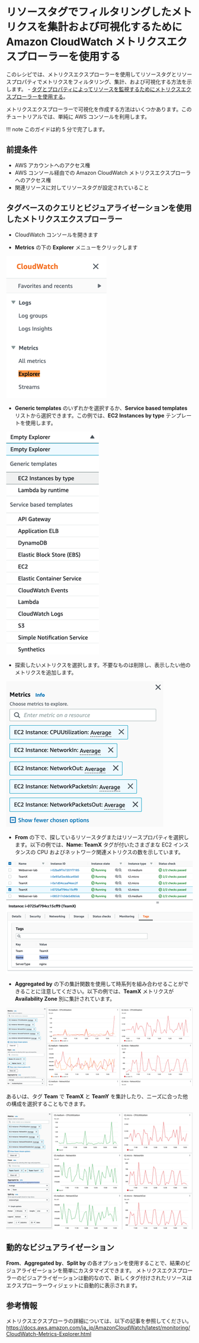 # リソースタグでフィルタリングしたメトリクスを集計および可視化するために Amazon CloudWatch メトリクスエクスプローラーを使用する

このレシピでは、メトリクスエクスプローラーを使用してリソースタグとリソースプロパティでメトリクスをフィルタリング、集計、および可視化する方法を示します。 - [タグとプロパティによってリソースを監視するためにメトリクスエクスプローラーを使用する][metrics-explorer]。

メトリクスエクスプローラーで可視化を作成する方法はいくつかあります。このチュートリアルでは、単純に AWS コンソールを利用します。

!!! note
    このガイドは約 5 分で完了します。

## 前提条件

* AWS アカウントへのアクセス権
* AWS コンソール経由での Amazon CloudWatch メトリクスエクスプローラへのアクセス権
* 関連リソースに対してリソースタグが設定されていること

## タグベースのクエリとビジュアライゼーションを使用したメトリクスエクスプローラー

* CloudWatch コンソールを開きます

* **<b>Metrics</b>** の下の <b>Explorer</b> メニューをクリックします

![タグ別にフィルタリングされたメトリクスのスクリーンショット](../images/metrics-explorer-filter-by-tags/metrics-explorer-cw-menu.png)

* **<b>Generic templates</b>** のいずれかを選択するか、**<b>Service based templates</b>** リストから選択できます。この例では、**<b>EC2 Instances by type</b>** テンプレートを使用します。

![エクスプローラーテンプレートのスクリーンショット](../images/metrics-explorer-filter-by-tags/metrics-explorer-templates-ec2-by-type.png)

* 探索したいメトリクスを選択します。不要なものは削除し、表示したい他のメトリクスを追加します。

![EC2 メトリクスのスクリーンショット](../images/metrics-explorer-filter-by-tags/metrics-explorer-ec2-metrics.png)

* **<b>From</b>** の下で、探しているリソースタグまたはリソースプロパティを選択します。以下の例では、<b>Name: TeamX</b> タグが付いたさまざまな EC2 インスタンスの CPU およびネットワーク関連メトリクスの数を示しています。

![Name タグの例のスクリーンショット](../images/metrics-explorer-filter-by-tags/metrics-explorer-teamx-name-tag.png)

* **<b>Aggregated by</b>** の下の集計関数を使用して時系列を組み合わせることができることに注意してください。以下の例では、<b>TeamX</b> メトリクスが <b>Availability Zone</b> 別に集計されています。

![タグ Name でフィルタリングされた EC2 ダッシュボードのスクリーンショット](../images/metrics-explorer-filter-by-tags/metrics-explorer-ec2-by-tag-name-dashboard.png)

あるいは、タグ <b>Team</b> で <b>TeamX</b> と <b>TeamY</b> を集計したり、ニーズに合った他の構成を選択することもできます。

![タグ Team でフィルタリングされた EC2 ダッシュボードのスクリーンショット](../images/metrics-explorer-filter-by-tags/metrics-explorer-ec2-by-tag-team-dashboard.png)

## 動的なビジュアライゼーション
<b>From</b>、<b>Aggregated by</b>、<b>Split by</b> の各オプションを使用することで、結果のビジュアライゼーションを簡単にカスタマイズできます。
メトリクスエクスプローラーのビジュアライゼーションは動的なので、新しくタグ付けされたリソースはエクスプローラーウィジェットに自動的に表示されます。

## 参考情報

メトリクスエクスプローラの詳細については、以下の記事を参照してください。
https://docs.aws.amazon.com/ja_jp/AmazonCloudWatch/latest/monitoring/CloudWatch-Metrics-Explorer.html

[metrics-explorer]: https://docs.aws.amazon.com/ja_jp/AmazonCloudWatch/latest/monitoring/CloudWatch-Metrics-Explorer.html
